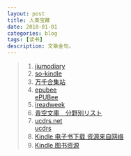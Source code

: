 ```yaml
---
layout: post
title: 人类宝藏 
date: 2018-01-01
categories: blog
tags: [读书]
description: 文章金句。
---
```


>1. [jiumodiary](https://www.jiumodiary.com/)
>1. [so-kindle](https://www.so-kindle.com/)
>1. [万千合集站](http://www.hejizhan.com/html/search)
>1. [epubee](http://cn.epubee.com/books/)<br>
[ePUBee](http://cn.epubee.com/files.aspx)
>1. [ireadweek](http://www.ireadweek.com/index.php/Index/index.html)
>1. [青空文庫　分野別リスト](http://yozora.main.jp/3/ndc38.html)
>1. [ucdrs.net](http://www.ucdrs.net/admin/union/index.do) <br>
[ucdrs](http://www.ucdrs.superlib.net/login/login.action)
>1. [Kindle 电子书下载 资源来自网络](http://www.lukou.com/userfeed/17036278) <br>
>1. [Kindle 图书资源](https://bookfere.com/ebook) <br>




